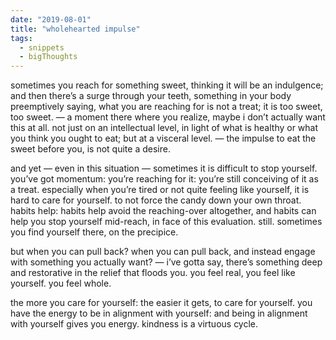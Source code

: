 ```yaml
---
date: "2019-08-01"
title: "wholehearted impulse"
tags:
  - snippets
  - bigThoughts
---
```

sometimes you reach for something sweet, thinking it will be an indulgence; and then there’s a surge through your teeth, something in your body  preemptively saying, what you are reaching for is not a treat; it is too sweet, too sweet. — a moment there where you realize, maybe i don’t actually want this at all. not just on an intellectual level, in light of what is healthy or what you think you ought to eat; but at a visceral level. — the impulse to eat the sweet before you, is not quite a desire.

and yet — even in this situation — sometimes it is difficult to stop yourself. you’ve got momentum: you’re reaching for it: you’re still conceiving of it as a treat. especially when you’re tired or not quite feeling like yourself, it is hard to care for yourself. to not force the candy down your own throat. habits help: habits help avoid the reaching-over altogether, and habits can help you stop yourself mid-reach, in face of this evaluation. still. sometimes you find yourself there, on the precipice.

but when you can pull back? when you can pull back, and instead engage with something you actually want? — i’ve gotta say, there’s something deep and restorative in the relief that floods you. you feel real, you feel like yourself. you feel whole.

the more you care for yourself: the easier it gets, to care for yourself. you have the energy to be in alignment with yourself: and being in alignment with yourself gives you energy. kindness is a virtuous cycle.
